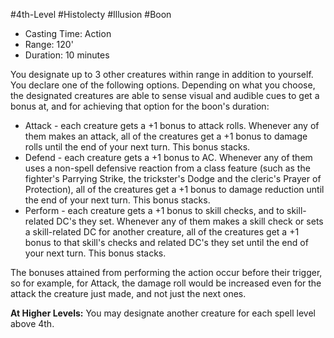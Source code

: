 #4th-Level #Histolecty #Illusion #Boon
 
- Casting Time: Action
- Range: 120'
- Duration: 10 minutes  

You designate up to 3 other creatures within range in addition to yourself. You declare one of the following options. Depending on what you choose, the designated creatures are able to sense visual and audible cues to get a bonus at, and for achieving that option for the boon's duration:

- Attack - each creature gets a +1 bonus to attack rolls. Whenever any of them makes an attack, all of the creatures get a +1 bonus to damage rolls until the end of your next turn. This bonus stacks.
- Defend - each creature gets a +1 bonus to AC. Whenever any of them uses a non-spell defensive reaction from a class feature (such as the fighter's Parrying Strike, the trickster's Dodge and the cleric's Prayer of Protection), all of the creatures get a +1 bonus to damage reduction until the end of your next turn. This bonus stacks.
- Perform - each creature gets a +1 bonus to skill checks, and to skill-related DC's they set. Whenever any of them makes a skill check or sets a skill-related DC for another creature, all of the creatures get a +1 bonus to that skill's checks and related DC's they set until the end of your next turn. This bonus stacks.

The bonuses attained from performing the action occur before their trigger, so for example, for Attack, the damage roll would be increased even for the attack the creature just made, and not just the next ones.
 
**At Higher Levels:** You may designate another creature for each spell level above 4th.